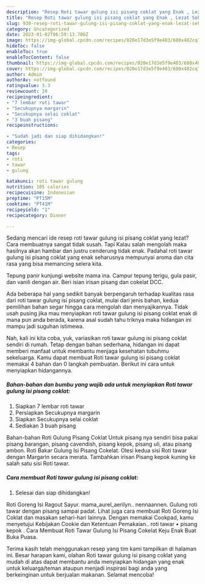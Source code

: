 ```yaml
---
description: "Resep Roti tawar gulung isi pisang coklat yang Enak , Lezat Sekali"
title: "Resep Roti tawar gulung isi pisang coklat yang Enak , Lezat Sekali"
slug: 939-resep-roti-tawar-gulung-isi-pisang-coklat-yang-enak-lezat-sekali
category: Uncategorized
date: 2023-01-02T06:59:13.706Z
image: https://img-global.cpcdn.com/recipes/020e17d3e5f9e403/680x482cq70/roti-tawar-gulung-isi-pisang-coklat-foto-resep-utama.jpg
hideToc: false
enableToc: true
enableTocContent: false
thumbnail: https://img-global.cpcdn.com/recipes/020e17d3e5f9e403/680x482cq70/roti-tawar-gulung-isi-pisang-coklat-foto-resep-utama.jpg
cover: https://img-global.cpcdn.com/recipes/020e17d3e5f9e403/680x482cq70/roti-tawar-gulung-isi-pisang-coklat-foto-resep-utama.jpg
author: Admin
authorAv: notfound
ratingvalue: 3.3
reviewcount: 20
recipeingredient:
- "7 lembar roti tawar"
- "Secukupnya margarin"
- "Secukupnya selai coklat"
- "3 buah pisang"
recipeinstructions:

- "Sudah jadi dan siap dihidangkan!"
categories:
- Resep
tags:
- roti
- tawar
- gulung

katakunci: roti tawar gulung 
nutrition: 105 calories
recipecuisine: Indonesian
preptime: "PT15M"
cooktime: "PT41M"
recipeyield: "1"
recipecategory: Dinner

---
```



Sedang mencari ide resep roti tawar gulung isi pisang coklat yang lezat? Cara membuatnya sangat tidak susah. Tapi Kalau salah mengolah maka hasilnya akan hambar dan justru cenderung tidak enak. Padahal roti tawar gulung isi pisang coklat yang enak seharusnya mempunyai aroma dan cita rasa yang bisa memancing selera kita.


Tepung panir kunjungi website mama ina. Campur tepung terigu, gula pasir, dan vanili dengan air. Beri isian irisan pisang dan cokelat DCC.

Ada beberapa hal yang sedikit banyak berpengaruh terhadap kualitas rasa dari roti tawar gulung isi pisang coklat, mulai dari jenis bahan, kedua pemilihan bahan segar hingga cara mengolah dan menyajikannya. Tidak usah pusing jika mau menyiapkan roti tawar gulung isi pisang coklat enak di mana pun anda berada, karena asal sudah tahu triknya maka hidangan ini mampu jadi suguhan istimewa.


Nah, kali ini kita coba, yuk, variasikan roti tawar gulung isi pisang coklat sendiri di rumah. Tetap dengan bahan sederhana, hidangan ini dapat memberi manfaat untuk membantu menjaga kesehatan tubuhmu sekeluarga. Kamu dapat membuat Roti tawar gulung isi pisang coklat memakai 4 bahan dan 0 langkah pembuatan. Berikut ini cara untuk menyiapkan hidangannya.

<!--inarticleads1-->

##### Bahan-bahan dan bumbu yang wajib ada untuk menyiapkan Roti tawar gulung isi pisang coklat:

1. Siapkan 7 lembar roti tawar
1. Persiapkan Secukupnya margarin
1. Siapkan Secukupnya selai coklat
1. Sediakan 3 buah pisang


Bahan-bahan Roti Gulung Pisang Coklat Untuk pisang nya sendiri bisa pakai pisang barangan, pisang cavendish, pisang kepok, pisang uli, atau pisang ambon. Roti Bakar Gulung Isi Pisang Cokelat. Olesi kedua sisi Roti tawar dengan Margarin secara merata. Tambahkan irisan Pisang kepok kuning ke salah satu sisi Roti tawar. 

<!--inarticleads2-->

##### Cara membuat Roti tawar gulung isi pisang coklat:


1. Selesai dan siap dihidangkan!

Roti Goreng Isi Ragout Sayur. mama_aurel_aerilyn.. nennaannen. Gulung roti tawar dengan pisang sampai padat. Lihat juga cara membuat Roti Goreng Isi Coklat dan masakan sehari-hari lainnya. Dengan memakai Cookpad, kamu menyetujui Kebijakan Cookie dan Ketentuan Pemakaian.. roti tawar • pisang kepok . Cara Membuat Roti Tawar Gulung Isi Pisang Cokelat Keju Enak Buat Buka Puasa. 

Terima kasih telah menggunakan resep yang tim kami tampilkan di halaman ini. Besar harapan kami, olahan Roti tawar gulung isi pisang coklat yang mudah di atas dapat membantu anda menyiapkan hidangan yang enak untuk keluarga/teman ataupun menjadi inspirasi bagi anda yang berkeinginan untuk berjualan makanan. Selamat mencoba!
